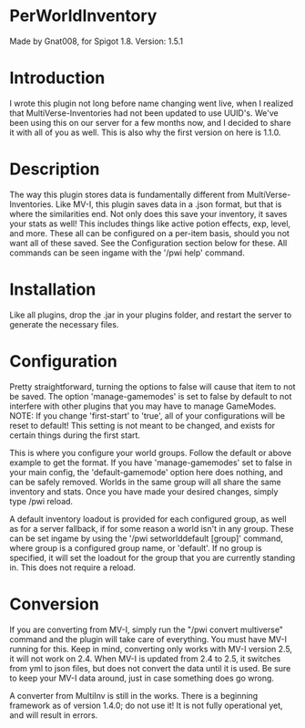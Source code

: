 PerWorldInventory
=================
Made by Gnat008, for Spigot 1.8.
Version: 1.5.1

Introduction
=================
I wrote this plugin not long before name changing went live, when I realized that MultiVerse-Inventories had not been updated to use UUID's. We've been using this on our server for a few months now, and I decided to share it with all of you as well. This is also why the first version on here is 1.1.0.

Description
=================
The way this plugin stores data is fundamentally different from MultiVerse-Inventories. Like MV-I, this plugin saves data in a .json format, but that is where the similarities end. Not only does this save your inventory, it saves your stats as well! This includes things like active potion effects, exp, level, and more. These all can be configured on a per-item basis, should you not want all of these saved. See the Configuration section below for these. All commands can be seen ingame with the '/pwi help' command.

Installation
=================
Like all plugins, drop the .jar in your plugins folder, and restart the server to generate the necessary files.

Configuration
=================
Pretty straightforward, turning the options to false will cause that item to not be saved. The option 'manage-gamemodes' is set to false by default to not interfere with other plugins that you may have to manage GameModes.
NOTE: If you change 'first-start' to 'true', all of your configurations will be reset to default! This setting is not meant to be changed, and exists for certain things during the first start.


This is where you configure your world groups. Follow the default or above example to get the format. If you have 'manage-gamemodes' set to false in your main config, the 'default-gamemode' option here does nothing, and can be safely removed. Worlds in the same group will all share the same inventory and stats.
Once you have made your desired changes, simply type /pwi reload.

A default inventory loadout is provided for each configured group, as well as for a server fallback, if for some reason a world isn't in any group. These can be set ingame by using the '/pwi setworlddefault [group]' command, where group is a configured group name, or 'default'. If no group is specified, it will set the loadout for the group that you are currently standing in. This does not require a reload.

Conversion
=================
If you are converting from MV-I, simply run the "/pwi convert multiverse" command and the plugin will take care of everything. You must have MV-I running for this. Keep in mind, converting only works with MV-I version 2.5, it will not work on 2.4. When MV-I is updated from 2.4 to 2.5, it switches from yml to json files, but does not convert the data until it is used. Be sure to keep your MV-I data around, just in case something does go wrong.

 A converter from MultiInv is still in the works. There is a beginning framework as of version 1.4.0; do not use it! It is not fully operational yet, and will result in errors.
